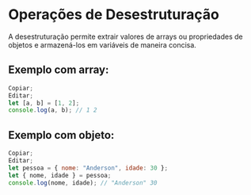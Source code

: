 # Operações de Desestruturação

A desestruturação permite extrair valores de arrays ou propriedades de objetos e armazená-los em variáveis de maneira concisa.

## Exemplo com array:

```js
Copiar;
Editar;
let [a, b] = [1, 2];
console.log(a, b); // 1 2
```

## Exemplo com objeto:

```js
Copiar;
Editar;
let pessoa = { nome: "Anderson", idade: 30 };
let { nome, idade } = pessoa;
console.log(nome, idade); // "Anderson" 30
```
